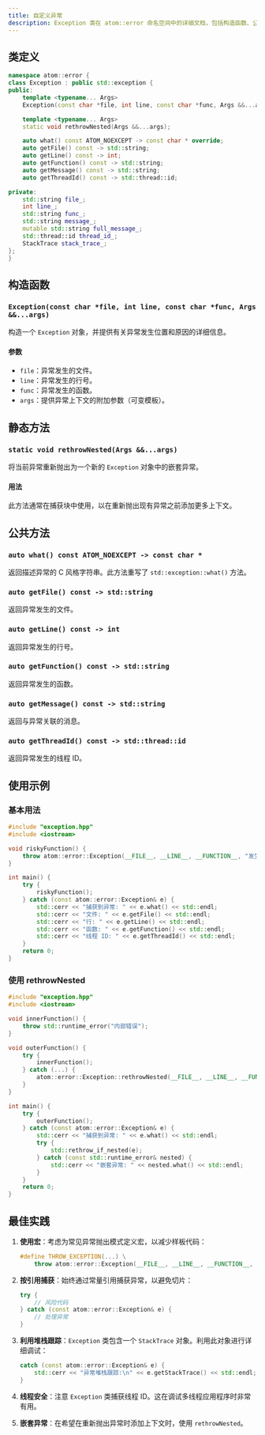 ```yaml
---
title: 自定义异常
description: Exception 类在 atom::error 命名空间中的详细文档，包括构造函数、公共方法、静态方法和在 C++ 中增强异常处理的使用示例。
---
```


## 类定义

```cpp
namespace atom::error {
class Exception : public std::exception {
public:
    template <typename... Args>
    Exception(const char *file, int line, const char *func, Args &&...args);

    template <typename... Args>
    static void rethrowNested(Args &&...args);

    auto what() const ATOM_NOEXCEPT -> const char * override;
    auto getFile() const -> std::string;
    auto getLine() const -> int;
    auto getFunction() const -> std::string;
    auto getMessage() const -> std::string;
    auto getThreadId() const -> std::thread::id;

private:
    std::string file_;
    int line_;
    std::string func_;
    std::string message_;
    mutable std::string full_message_;
    std::thread::id thread_id_;
    StackTrace stack_trace_;
};
}
```

## 构造函数

### `Exception(const char *file, int line, const char *func, Args &&...args)`

构造一个 `Exception` 对象，并提供有关异常发生位置和原因的详细信息。

#### 参数

- `file`：异常发生的文件。
- `line`：异常发生的行号。
- `func`：异常发生的函数。
- `args`：提供异常上下文的附加参数（可变模板）。

## 静态方法

### `static void rethrowNested(Args &&...args)`

将当前异常重新抛出为一个新的 `Exception` 对象中的嵌套异常。

#### 用法

此方法通常在捕获块中使用，以在重新抛出现有异常之前添加更多上下文。

## 公共方法

### `auto what() const ATOM_NOEXCEPT -> const char *`

返回描述异常的 C 风格字符串。此方法重写了 `std::exception::what()` 方法。

### `auto getFile() const -> std::string`

返回异常发生的文件。

### `auto getLine() const -> int`

返回异常发生的行号。

### `auto getFunction() const -> std::string`

返回异常发生的函数。

### `auto getMessage() const -> std::string`

返回与异常关联的消息。

### `auto getThreadId() const -> std::thread::id`

返回异常发生的线程 ID。

## 使用示例

### 基本用法

```cpp
#include "exception.hpp"
#include <iostream>

void riskyFunction() {
    throw atom::error::Exception(__FILE__, __LINE__, __FUNCTION__, "发生错误");
}

int main() {
    try {
        riskyFunction();
    } catch (const atom::error::Exception& e) {
        std::cerr << "捕获到异常: " << e.what() << std::endl;
        std::cerr << "文件: " << e.getFile() << std::endl;
        std::cerr << "行: " << e.getLine() << std::endl;
        std::cerr << "函数: " << e.getFunction() << std::endl;
        std::cerr << "线程 ID: " << e.getThreadId() << std::endl;
    }
    return 0;
}
```

### 使用 rethrowNested

```cpp
#include "exception.hpp"
#include <iostream>

void innerFunction() {
    throw std::runtime_error("内部错误");
}

void outerFunction() {
    try {
        innerFunction();
    } catch (...) {
        atom::error::Exception::rethrowNested(__FILE__, __LINE__, __FUNCTION__, "外部错误");
    }
}

int main() {
    try {
        outerFunction();
    } catch (const atom::error::Exception& e) {
        std::cerr << "捕获到异常: " << e.what() << std::endl;
        try {
            std::rethrow_if_nested(e);
        } catch (const std::runtime_error& nested) {
            std::cerr << "嵌套异常: " << nested.what() << std::endl;
        }
    }
    return 0;
}
```

## 最佳实践

1. **使用宏**：考虑为常见异常抛出模式定义宏，以减少样板代码：

   ```cpp
   #define THROW_EXCEPTION(...) \
       throw atom::error::Exception(__FILE__, __LINE__, __FUNCTION__, __VA_ARGS__)
   ```

2. **按引用捕获**：始终通过常量引用捕获异常，以避免切片：

   ```cpp
   try {
       // 风险代码
   } catch (const atom::error::Exception& e) {
       // 处理异常
   }
   ```

3. **利用堆栈跟踪**：`Exception` 类包含一个 `StackTrace` 对象。利用此对象进行详细调试：

   ```cpp
   catch (const atom::error::Exception& e) {
       std::cerr << "异常堆栈跟踪:\n" << e.getStackTrace() << std::endl;
   }
   ```

4. **线程安全**：注意 `Exception` 类捕获线程 ID。这在调试多线程应用程序时非常有用。

5. **嵌套异常**：在希望在重新抛出异常时添加上下文时，使用 `rethrowNested`。
